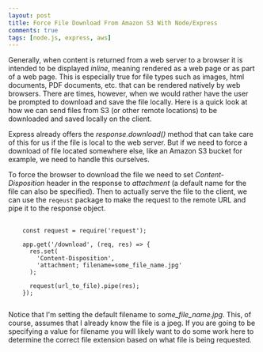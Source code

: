 ```yaml
---
layout: post
title: Force File Download From Amazon S3 With Node/Express
comments: true
tags: [node.js, express, aws]
---
```


Generally, when content is returned from a web server to a browser it is intended to be displayed _inline_, meaning rendered as a web page or as part of a web page. This is especially true for file types such as images, html documents, PDF documents, etc. that can be rendered natively by web browsers. There are times, however, when we would rather have the user be prompted to download and save the file locally. Here is a quick look at how we can send files from S3 (or other remote locations) to be downloaded and saved locally on the client.

Express already offers the _response.download()_ method that can take care of this for us if the file is local to the web server. But if we need to force a download of file located somewhere else, like an Amazon S3 bucket for example, we need to handle this ourselves.

To force the browser to download the file we need to set  _Content-Disposition_ header in the response to _attachment_ (a default name for the file can also be specified). Then to actually serve the file to the client, we can use the `reqeust` package to make the request to the remote URL and pipe it to the response object.

<pre class="prettyprint">
  <code class="language-javascript">
    const request = require('request');

    app.get('/download', (req, res) => {
      res.set(
        'Content-Disposition',
        'attachment; filename=some_file_name.jpg'
      );

      request(url_to_file).pipe(res);
    });
  </code>
</pre>

Notice that I'm setting the default filename to _some_file_name.jpg_. This, of course, assumes that I already know the file is a jpeg. If you are going to be specifying a value for filename you will likely want to do some work here to determine the correct file extension based on what file is being requested.

